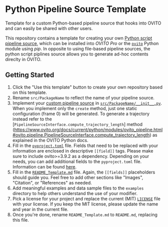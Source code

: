 # Python Pipeline Source Template

Template for a custom Python-based pipeline source that hooks into OVITO and can easily be shared with other users.

This repository contains a template for creating your own [Python script pipeline source](https://www.ovito.org/docs/current/reference/pipelines/data_sources/python_script.html#what-is-a-python-data-source), 
which can be installed into *OVITO Pro* or the [`ovito`](https://pypi.org/project/ovito/) Python module using *pip*. In opposite to using file-based pipeline sources, the python script piplines source allows you to generate ad-hoc contents direclty in OVITO.

## Getting Started

1. Click the "Use this template" button to create your own repository based on this template.
2. Rename `src/PackageName` to reflect the name of your pipeline source.
3. Implement your [custom pipeline source](https://www.ovito.org/docs/current/python/modules/ovito_pipeline.html#ovito.pipeline.PipelineSourceInterface) in [`src/PackageName/__init__.py`](src/PackageName/__init__.py). When you implement only the `create` method, just one static configuration (frame 0) will be generated. To generate a trajectory instead refer to the [`PipelineSourceInterface.compute_trajectory_length`] method (https://www.ovito.org/docs/current/python/modules/ovito_pipeline.html#ovito.pipeline.PipelineSourceInterface.compute_trajectory_length) as explained in the OVITO Python docs.
4. Fill in the [`pyproject.toml`](pyproject.toml) file. Fields that need to be replaced with your information are enclosed in descriptive `[[field]]` tags. Please make sure to include ovito>=3.9.2 as a dependency. Depending on your needs, you can add additional fields to the `pyproject.toml` file. Information can be found [here](https://setuptools.pypa.io/en/latest/userguide/index.html).
5. Fill in the [`README_Template.md`](README_Template.md) file. Again, the `[[fields]]` placeholders should guide you. Feel free to add other sections like "Images", "Citation", or "References" as needed.
6. Add meaningful examples and data sample files to the `examples` directory to help others understand the use of your modifier.
7. Pick a license for your project and replace the current (MIT) [`LICENSE`](LICENSE) file with your license. If you keep the MIT license, please update the name and year in the current file.
8. Once you're done, rename `README_Template.md` to `README.md`, replacing this file.
